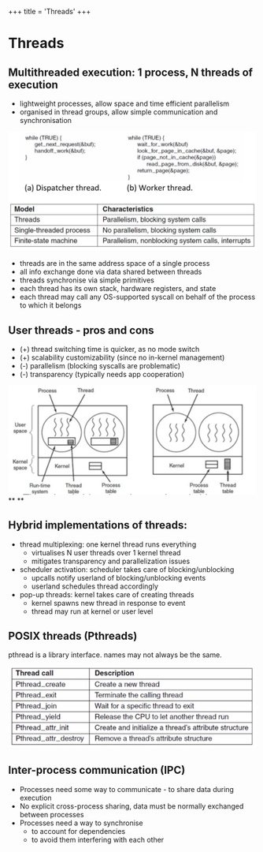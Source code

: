 +++
title = 'Threads'
+++
# Threads
## Multithreaded execution: 1 process, N threads of execution

- lightweight processes, allow space and time efficient parallelism
- organised in thread groups, allow simple communication and synchronisation

![](68f6da63d8006625153c23148f477ac3.png)

- threads are in the same address space of a single process
- all info exchange done via data shared between threads
- threads synchronise via simple primitives
- each thread has its own stack, hardware registers, and state
- each thread may call any OS-supported syscall on behalf of the process to which it belongs

## User threads - pros and cons

- (+) thread switching time is quicker, as no mode switch
- (+) scalability customizability (since no in-kernel management)
- (-) parallelism (blocking syscalls are problematic)
- (-) transparency (typically needs app cooperation)

![](fe2bd8611012458563c85e4d08b7b87f.png)
**
**
## Hybrid implementations of threads:

- thread multiplexing: one kernel thread runs everything
    - virtualises N user threads over 1 kernel thread
    - mitigates transparency and parallelization issues
- scheduler activation: scheduler takes care of blocking/unblocking
    - upcalls notify userland of blocking/unblocking events
    - userland schedules thread accordingly
- pop-up threads: kernel takes care of creating threads
    - kernel spawns new thread in response to event
    - thread may run at kernel or user level

## POSIX threads (Pthreads)
pthread is a library interface. names may not always be the same.

![](79ff59028342a53fae33cbd60a02dcf7.png)

## Inter-process communication (IPC)

- Processes need some way to communicate - to share data during execution
- No explicit cross-process sharing, data must be normally exchanged between processes
- Processes need a way to synchronise
    - to account for dependencies
    - to avoid them interfering with each other
